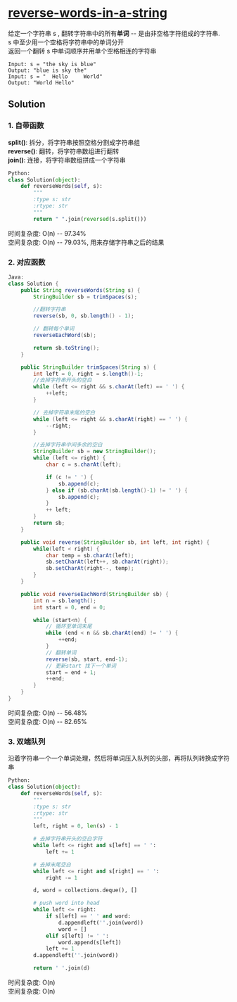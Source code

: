 # [reverse-words-in-a-string](https://leetcode-cn.com/problems/reverse-words-in-a-string/)

给定一个字符串 s , 翻转字符串中的所有**单词** -- 是由非空格字符组成的字符串.    
s 中至少用一个空格将字符串中的单词分开    
返回一个翻转 s 中单词顺序并用单个空格相连的字符串 
```
Input: s = "the sky is blue"
Output: "blue is sky the"
Input: s = "  Hello     World"
Output: "World Hello"
```

## Solution

### 1. 自带函数
**split()**: 拆分，将字符串按照空格分割成字符串组    
**reverse()**: 翻转，将字符串数组进行翻转   
**join()**: 连接，将字符串数组拼成一个字符串
``` Python
Python:
class Solution(object):
    def reverseWords(self, s):
        """
        :type s: str
        :rtype: str
        """
        return " ".join(reversed(s.split()))
 ```
 时间复杂度: O(n) -- 97.34%     
 空间复杂度: O(n) -- 79.03%, 用来存储字符串之后的结果 
 
### 2. 对应函数
```Java
Java:
class Solution {
    public String reverseWords(String s) {
        StringBuilder sb = trimSpaces(s);

        //翻转字符串
        reverse(sb, 0, sb.length() - 1);

        // 翻转每个单词
        reverseEachWord(sb);

        return sb.toString();
    }

    public StringBuilder trimSpaces(String s) {
        int left = 0, right = s.length()-1;
        //去掉字符串开头的空白
        while (left <= right && s.charAt(left) == ' ') {
            ++left;
        }

        // 去掉字符串末尾的空白
        while (left <= right && s.charAt(right) == ' ') {
            --right;
        }

        //去掉字符串中间多余的空白
        StringBuilder sb = new StringBuilder();
        while (left <= right) {
            char c = s.charAt(left);

            if (c != ' ') {
                sb.append(c);
            } else if (sb.charAt(sb.length()-1) != ' ') {
                sb.append(c);
            }
            ++ left;
        }
        return sb;
    }

    public void reverse(StringBuilder sb, int left, int right) {
        while(left < right) {
            char temp = sb.charAt(left);
            sb.setCharAt(left++, sb.charAt(right));
            sb.setCharAt(right--, temp);
        }
    }

    public void reverseEachWord(StringBuilder sb) {
        int n = sb.length();
        int start = 0, end = 0;

        while (start<n) {
            // 循环至单词末尾
            while (end < n && sb.charAt(end) != ' ') {
                ++end;
            }
            // 翻转单词
            reverse(sb, start, end-1);
            // 更新start 找下一个单词
            start = end + 1;
            ++end;
        }
    }
}
```
时间复杂度: O(n) -- 56.48%    
空间复杂度: O(n) -- 82.65%

### 3. 双端队列 
沿着字符串一个一个单词处理，然后将单词压入队列的头部，再将队列转换成字符串
```Python
Python:
class Solution(object):
    def reverseWords(self, s):
        """
        :type s: str
        :rtype: str
        """
        left, right = 0, len(s) - 1

        # 去掉字符串开头的空白字符
        while left <= right and s[left] == ' ':
            left += 1

        # 去掉末尾空白
        while left <= right and s[right] == ' ':
            right -= 1

        d, word = collections.deque(), []

        # push word into head 
        while left <= right:
            if s[left] == ' ' and word:
                d.appendleft(''.join(word))
                word = []
            elif s[left] != ' ':
                word.append(s[left])
            left += 1
        d.appendleft(''.join(word))

        return ' '.join(d)
```
时间复杂度: O(n)    
空间复杂度: O(n)
